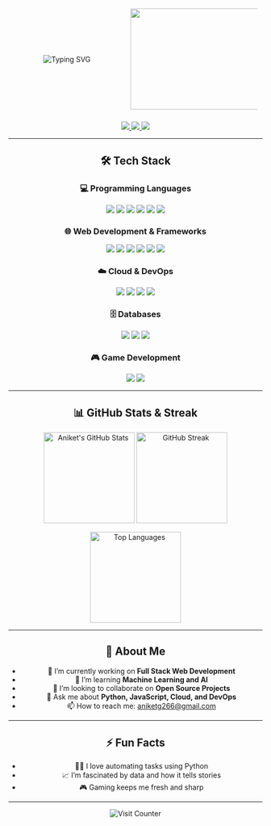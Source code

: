 <!-- Header Section with Anime GIF on the Right -->
<div align="center" style="max-width: 800px; margin: auto;">
  <div style="display: flex; justify-content: space-between; align-items: center; flex-wrap: wrap;">
    <div style="flex: 1; max-width: 50%; padding: 10px;">
      <p align="center">
        <img src="https://readme-typing-svg.herokuapp.com?font=Fira+Code&size=22&pause=1000&color=00C6FF&center=true&vCenter=true&width=435&lines=Hi+there!+I'm+Aniket+Gupta;A+Passionate+Developer+%F0%9F%92%BB;Always+Learning+%F0%9F%9A%80" alt="Typing SVG" />
      </p>
    </div>
    <div style="flex: 1; max-width: 50%; padding: 10px;" align="right">
      <img src="https://media.giphy.com/media/v1.Y2lkPTc5MGI3NjExNzY5ZGVmNjNhZjhlZDFmZmNlMTM1N2U1YjMyNzYwZDBmNzRkMmFkMCZjdD1n/giphy.gif" width="300" height="200"/>
    </div>
  </div>

  <p align="center">
    <a href="https://instagram.com/aniketg_20" target="_blank">
      <img src="https://img.shields.io/badge/Instagram-%23E4405F.svg?style=for-the-badge&logo=instagram&logoColor=white"/>
    </a>
    <a href="https://x.com/Aniketg_pvt" target="_blank">
      <img src="https://img.shields.io/badge/X-%231DA1F2.svg?style=for-the-badge&logo=X&logoColor=white"/>
    </a>
    <a href="https://www.linkedin.com/in/aniket-gupta-1ba4b322a" target="_blank">
      <img src="https://img.shields.io/badge/LinkedIn-%230077B5.svg?style=for-the-badge&logo=linkedin&logoColor=white"/>
    </a>
  </p>

  <hr/>

  ## 🛠️ Tech Stack

  ### 💻 Programming Languages
  <div align="center">
    <img src="https://img.shields.io/badge/JavaScript-323330.svg?style=for-the-badge&logo=javascript&logoColor=F7DF1E"/>
    <img src="https://img.shields.io/badge/Python-3670A0.svg?style=for-the-badge&logo=python&logoColor=ffdd54"/>
    <img src="https://img.shields.io/badge/Swift-FA7343.svg?style=for-the-badge&logo=swift&logoColor=white"/>
    <img src="https://img.shields.io/badge/C%23-239120.svg?style=for-the-badge&logo=c-sharp&logoColor=white"/>
    <img src="https://img.shields.io/badge/HTML5-E34F26.svg?style=for-the-badge&logo=html5&logoColor=white"/>
    <img src="https://img.shields.io/badge/CSS3-1572B6.svg?style=for-the-badge&logo=css3&logoColor=white"/>
  </div>

  ### 🌐 Web Development & Frameworks
  <div align="center">
    <img src="https://img.shields.io/badge/Node.js-6DA55F.svg?style=for-the-badge&logo=node.js&logoColor=white"/>
    <img src="https://img.shields.io/badge/Flask-000000.svg?style=for-the-badge&logo=flask&logoColor=white"/>
    <img src="https://img.shields.io/badge/Django-092E20.svg?style=for-the-badge&logo=django&logoColor=white"/>
    <img src="https://img.shields.io/badge/Bootstrap-563D7C.svg?style=for-the-badge&logo=bootstrap&logoColor=white"/>
    <img src="https://img.shields.io/badge/MEAN%20Stack-02A785.svg?style=for-the-badge&logo=mongodb&logoColor=white"/>
    <img src="https://img.shields.io/badge/Git-FF5733.svg?style=for-the-badge&logo=git&logoColor=white"/>
  </div>

  ### ☁️ Cloud & DevOps
  <div align="center">
    <img src="https://img.shields.io/badge/AWS-FF9900.svg?style=for-the-badge&logo=amazon-aws&logoColor=white"/>
    <img src="https://img.shields.io/badge/Netlify-00C7B7.svg?style=for-the-badge&logo=netlify&logoColor=white"/>
    <img src="https://img.shields.io/badge/GitHub%20Actions-2088FF.svg?style=for-the-badge&logo=github-actions&logoColor=white"/>
    <img src="https://img.shields.io/badge/Windows%20PowerShell-5391FE.svg?style=for-the-badge&logo=powershell&logoColor=white"/>
  </div>

  ### 🗄️ Databases
  <div align="center">
    <img src="https://img.shields.io/badge/MySQL-4479A1.svg?style=for-the-badge&logo=mysql&logoColor=white"/>
    <img src="https://img.shields.io/badge/MongoDB-47A248.svg?style=for-the-badge&logo=mongodb&logoColor=white"/>
    <img src="https://img.shields.io/badge/SQL-4479A1.svg?style=for-the-badge&logo=sqlite&logoColor=white"/>
  </div>

  ### 🎮 Game Development
  <div align="center">
    <img src="https://img.shields.io/badge/Unity-000000.svg?style=for-the-badge&logo=unity&logoColor=white"/>
    <img src="https://img.shields.io/badge/Adobe%20Animate-FF6F00.svg?style=for-the-badge&logo=adobe-animate&logoColor=white"/>
  </div>

  <hr/>

  ## 📊 GitHub Stats & Streak
  <p align="center">
    <img src="https://github-readme-stats.vercel.app/api?username=Aniketgupta101&theme=radical&hide_border=false&include_all_commits=true&count_private=true" alt="Aniket's GitHub Stats" height="180px"/>
    <img src="https://github-readme-streak-stats.herokuapp.com/?user=Aniketgupta101&theme=radical&hide_border=false" alt="GitHub Streak" height="180px"/>
  </p>

  <p align="center">
    <img src="https://github-readme-stats.vercel.app/api/top-langs/?username=Aniketgupta101&theme=radical&hide_border=false&include_all_commits=true&layout=compact" alt="Top Languages" height="180px"/>
  </p>

  <hr/>

  ## 🚀 About Me
  - 🔭 I’m currently working on **Full Stack Web Development**
  - 🌱 I’m learning **Machine Learning and AI**
  - 👯 I’m looking to collaborate on **Open Source Projects**
  - 💬 Ask me about **Python, JavaScript, Cloud, and DevOps**
  - 📫 How to reach me: [aniketg266@gmail.com](mailto:aniketg266@gmail.com)

  <hr/>

  ## ⚡ Fun Facts
  - 🧑‍💻 I love automating tasks using Python
  - 📈 I’m fascinated by data and how it tells stories
  - 🎮 Gaming keeps me fresh and sharp

  <hr/>

  <p align="center">
    <img src="https://visitcount.itsvg.in/api?id=Aniketgupta101&icon=0&color=6A5ACD" alt="Visit Counter"/>
  </p>

  <!-- Proudly created with GPRM ( https://gprm.itsvg.in ) -->
</div>
